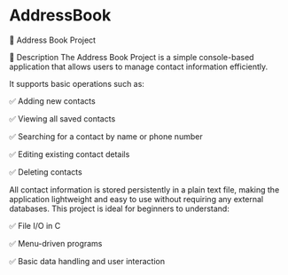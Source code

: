 # AddressBook

📘 Address Book Project

📝 Description
The Address Book Project is a simple console-based application that allows users to manage contact information efficiently. 

It supports basic operations such as:

:white_check_mark: Adding new contacts

:white_check_mark: Viewing all saved contacts

:white_check_mark: Searching for a contact by name or phone number

:white_check_mark: Editing existing contact details

:white_check_mark: Deleting contacts

All contact information is stored persistently in a plain text file, making the application lightweight and easy to use without requiring any external databases.
This project is ideal for beginners to understand:

:white_check_mark: File I/O in C

:white_check_mark: Menu-driven programs

:white_check_mark: Basic data handling and user interaction
